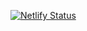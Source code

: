 [![Netlify Status](https://api.netlify.com/api/v1/badges/ddae775e-76eb-4ebb-803d-79bf80838e61/deploy-status)](https://app.netlify.com/sites/yusho/deploys)